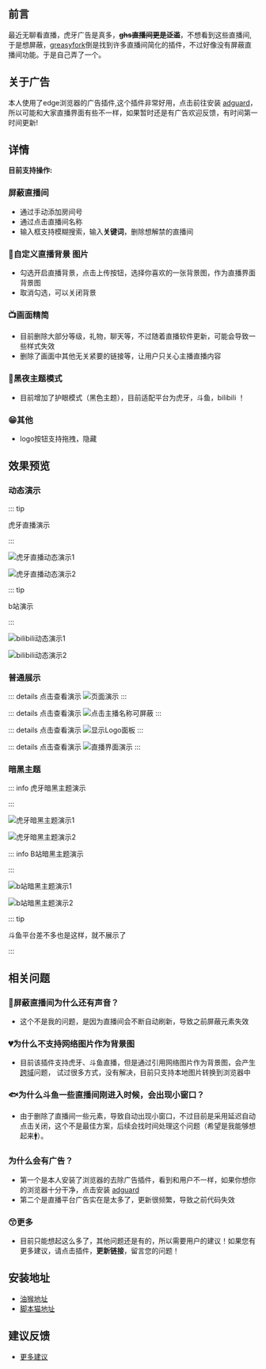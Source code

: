 ## 前言

最近无聊看直播，虎牙广告是真多，~~**ghs直播间更是泛滥**~~，不想看到这些直播间,于是想屏蔽，[greasyfork](https://greasyfork.org/)倒是找到许多直播间简化的插件，不过好像没有屏蔽直播间功能。于是自己弄了一个。

## 关于广告

本人使用了edge浏览器的广告插件,这个插件非常好用，点击前往安装 [adguard](https://microsoftedge.microsoft.com/addons/detail/adguard-%E5%B9%BF%E5%91%8A%E6%8B%A6%E6%88%AA%E5%99%A8/pdffkfellgipmhklpdmokmckkkfcopbh?hl=zh-CN)，所以可能和大家直播界面有些不一样，如果暂时还是有广告欢迎反馈，有时间第一时间更新!







## 详情

**目前支持操作:**

### 屏蔽直播间

  - 通过手动添加房间号
  - 通过点击直播间名称 
  - 输入框支持模糊搜索，输入**关键词**，删除想解禁的直播间

### 🎦自定义直播背景 图片
  - 勾选开启直播背景，点击上传按钮，选择你喜欢的一张背景图，作为直播界面背景图 
  - 取消勾选，可以关闭背景

### 📺画面精简
  - 目前删除大部分等级，礼物，聊天等，不过随着直播软件更新，可能会导致一些样式失效
  - 删除了画面中其他无关紧要的链接等，让用户只关心主播直播内容

###  🧱黑夜主题模式
  - 目前增加了护眼模式（黑色主题），目前适配平台为虎牙，斗鱼，bilibili ！

### 😁其他
   - logo按钮支持拖拽，隐藏










## 效果预览





### 动态演示

::: tip 

虎牙直播演示

:::



![虎牙直播动态演示1](/live-plugin/huya-demo-0.gif)


![虎牙直播动态演示2](/live-plugin/huya-demo-1.gif)



::: tip 

b站演示

:::


![bilibili动态演示1](/live-plugin/bilibili-demo-1.gif)


![bilibili动态演示2](/live-plugin/bilibili-demo-2.gif)





### 普通展示


::: details 点击查看演示
![页面演示](/live-plugin/huya-live-0.png)
:::

::: details 点击查看演示
![点击主播名称可屏蔽](/live-plugin/huya-live-1.png)
:::


::: details 点击查看演示
![显示Logo面板](/live-plugin/huya-live-2.png)
:::


::: details 点击查看演示
![直播界面演示](/live-plugin/huya-live-3.png)
:::







### 暗黑主题



::: info 虎牙暗黑主题演示

:::


![虎牙暗黑主题演示1](/live-plugin/huya-dark-1.png)

![虎牙暗黑主题演示2](/live-plugin/huya-dark-2.png)


::: info B站暗黑主题演示

:::

![b站暗黑主题演示1](/live-plugin/bilibili-dark-1.png)

![b站暗黑主题演示2](/live-plugin/bilibili-dark-2.png)



::: tip 

斗鱼平台差不多也是这样，就不展示了

:::



## 相关问题

###  👴屏蔽直播间为什么还有声音？
  - 这个不是我的问题，是因为直播间会不断自动刷新，导致之前屏蔽元素失效

### 💔为什么不支持网络图片作为背景图
  - 目前该插件支持虎牙、斗鱼直播，但是通过引用网络图片作为背景图，会产生[跨域](https://developer.mozilla.org/zh-CN/docs/Web/HTTP/CORS)问题，
    试过很多方式，没有解决，目前只支持本地图片转换到浏览器中

### 🐟为什么斗鱼一些直播间刚进入时候，会出现小窗口？
  - 由于删除了直播间一些元素，导致自动出现小窗口，不过目前是采用延迟自动点击关闭，这个不是最佳方案，后续会找时间处理这个问题（希望是我能够想起来🚹）。

###  为什么会有广告？
  - 第一个是本人安装了浏览器的去除广告插件，看到和用户不一样，如果你想你的浏览器十分干净，点击安装 [adguard](https://microsoftedge.microsoft.com/addons/detail/adguard-%E5%B9%BF%E5%91%8A%E6%8B%A6%E6%88%AA%E5%99%A8/pdffkfellgipmhklpdmokmckkkfcopbh?hl=zh-CN)
  - 第二个是直播平台广告实在是太多了，更新很频繁，导致之前代码失效

### 😙更多
  - 目前只能想起这么多了，其他问题还是有的，所以需要用户的建议！如果您有更多建议，请点击插件，**更新链接**，留言您的问题！
    


## 安装地址


- [油猴地址](https://greasyfork.org/zh-CN/scripts/449261-%E8%99%8E%E7%89%99%E7%9B%B4%E6%92%AD)
- [脚本猫地址](https://scriptcat.org/zh-CN/script-show-page/1679)


## 建议反馈

- [更多建议](https://github.com/wuxin0011/tampermonkey-script/issues)